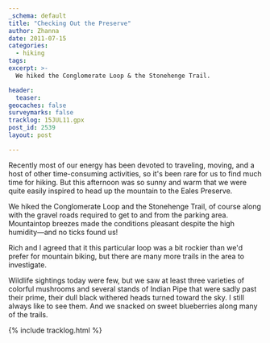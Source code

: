 ```yaml
---
_schema: default
title: "Checking Out the Preserve"
author: Zhanna
date: 2011-07-15
categories:
  - hiking
tags:
excerpt: >- 
  We hiked the Conglomerate Loop & the Stonehenge Trail.

header:
  teaser:
geocaches: false
surveymarks: false
tracklog: 15JUL11.gpx
post_id: 2539
layout: post

---
```


Recently most of our energy has been devoted to traveling, moving, and a host of other time-consuming activities, so it's been rare for us to find much time for hiking.  But this afternoon was so sunny and warm that we were quite easily inspired to head up the mountain to the Eales Preserve.  

We hiked the Conglomerate Loop and the Stonehenge Trail, of course along with the gravel roads required to get to and from the parking area.  Mountaintop breezes made the conditions pleasant despite the high humidity—and no ticks found us!  

Rich and I agreed that it this particular loop was a bit rockier than we'd prefer for mountain biking, but there are many more trails in the area to investigate.  

Wildlife sightings today were few, but we saw at least three varieties of colorful mushrooms and several stands of Indian Pipe that were sadly past their prime, their dull black withered heads turned toward the sky.  I still always like to see them.  And we snacked on sweet blueberries along many of the trails.

{% include tracklog.html %}